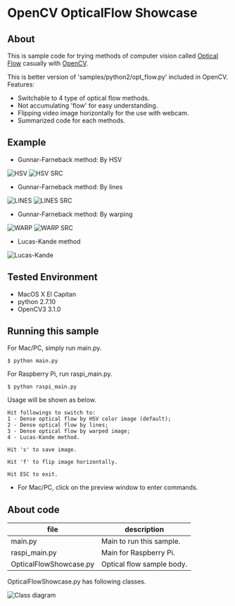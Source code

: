 OpenCV OpticalFlow Showcase
===========================

## About
This is sample code for trying methods of computer vision called [Optical Flow](https://en.wikipedia.org/wiki/Optical_flow) casually with [OpenCV](http://opencv.org).

This is better version of 'samples/python2/opt_flow.py' included in OpenCV.
Features:
- Switchable to 4 type of optical flow methods.
- Not accumulating 'flow' for easy understanding. 
- Flipping video image horizontally for the use with webcam.
- Summarized code for each methods.

## Example

- Gunnar-Farneback method: By HSV

![HSV](https://github.com/daisukelab/cv_opt_flow/blob/master/sample_result/hsv.png "HSV") ![HSV SRC](https://github.com/daisukelab/cv_opt_flow/blob/master/sample_result/hsv_src.png "HSV Source")

- Gunnar-Farneback method: By lines

![LINES](https://github.com/daisukelab/cv_opt_flow/blob/master/sample_result/lines.png "LINES") ![LINES SRC](https://github.com/daisukelab/cv_opt_flow/blob/master/sample_result/lines_src.png "LINES Source")

- Gunnar-Farneback method: By warping

![WARP](https://github.com/daisukelab/cv_opt_flow/blob/master/sample_result/warp.png "WARP") ![WARP SRC](https://github.com/daisukelab/cv_opt_flow/blob/master/sample_result/warp_src.png "WARP Source")

- Lucas-Kande method

![Lucas-Kande](https://github.com/daisukelab/cv_opt_flow/blob/master/sample_result/lk.png "Lucas-Kande")

## Tested Environment
- MacOS X El Capitan
- python 2.7.10
- OpenCV3 3.1.0

## Running this sample
For Mac/PC, simply run main.py.

    $ python main.py

For Raspberry Pi, run raspi_main.py.

    $ python raspi_main.py

Usage will be shown as below.

    Hit followings to switch to:
    1 - Dense optical flow by HSV color image (default);
    2 - Dense optical flow by lines;
    3 - Dense optical flow by warped image;
    4 - Lucas-Kande method.

    Hit 's' to save image.

    Hit 'f' to flip image horizontally.

    Hit ESC to exit.

* For Mac/PC, click on the preview window to enter commands.

## About code
| file | description |
|------|-------------|
|main.py|Main to run this sample.|
|raspi_main.py|Main for Raspberry Pi.|
|OpticalFlowShowcase.py|Optical flow sample body.|

OpticalFlowShowcase.py has following classes.

![Class diagram](https://github.com/daisukelab/cv_opt_flow/blob/master/classOFS.png "Class diagram")
